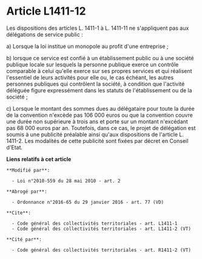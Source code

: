 # Article L1411-12

Les dispositions des articles L. 1411-1 à L. 1411-11 ne s'appliquent pas aux délégations de service public : 

a) Lorsque la loi institue un monopole au profit d'une entreprise ; 

b) lorsque ce service est confié à un établissement public ou à une société publique locale sur lesquels la personne publique
exerce un contrôle comparable à celui qu'elle exerce sur ses propres services et qui réalisent l'essentiel de leurs activités
pour elle ou, le cas échéant, les autres personnes publiques qui contrôlent la société, à condition que l'activité déléguée
figure expressément dans les statuts de l'établissement ou de la société ; 

c) Lorsque le montant des sommes dues au délégataire pour toute la durée de la convention n'excède pas 106 000 euros ou que
la convention couvre une durée non supérieure à trois ans et porte sur un montant n'excédant pas 68 000 euros par an.
Toutefois, dans ce cas, le projet de délégation est soumis à une publicité préalable ainsi qu'aux dispositions de l'article
L. 1411-2. Les modalités de cette publicité sont fixées par décret en Conseil d'Etat.

**Liens relatifs à cet article**

	**Modifié par**:

	  - Loi n°2010-559 du 28 mai 2010 - art. 2

	**Abrogé par**:

	  - Ordonnance n°2016-65 du 29 janvier 2016 - art. 77 (VD)

	**Cite**:

	  - Code général des collectivités territoriales - art. L1411-1
	  - Code général des collectivités territoriales - art. L1411-2 (VT)

	**Cité par**:

	  - Code général des collectivités territoriales - art. R1411-2 (VT)
